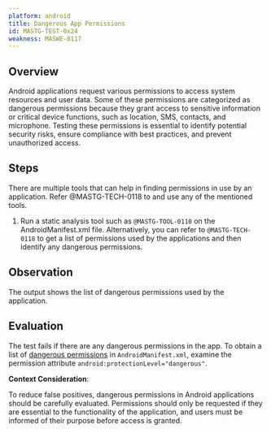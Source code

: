 ```yaml
---
platform: android
title: Dangerous App Permissions
id: MASTG-TEST-0x24
weakness: MASWE-0117
---
```


## Overview

Android applications request various permissions to access system resources and user data. Some of these permissions are categorized as dangerous permissions because they grant access to sensitive information or critical device functions, such as location, SMS, contacts, and microphone. Testing these permissions is essential to identify potential security risks, ensure compliance with best practices, and prevent unauthorized access.

## Steps

There are multiple tools that can help in finding permissions in use by an application. Refer @MASTG-TECH-0118 to and use any of the mentioned tools.

1. Run a static analysis tool such as `@MASTG-TOOL-0110` on the AndroidManifest.xml file. Alternatively, you can refer to `@MASTG-TECH-0118` to get a list of permissions used by the applications and then identify any dangerous permissions.

## Observation

The output shows the list of dangerous permissions used by the application.

## Evaluation

The test fails if there are any dangerous permissions in the app. To obtain a list of [dangerous permissions](https://android.googlesource.com/platform/frameworks/base/%2B/master/core/res/AndroidManifest.xml#886) in `AndroidManifest.xml`, examine the permission attribute `android:protectionLevel="dangerous"`.

**Context Consideration**:

To reduce false positives, dangerous permissions in Android applications should be carefully evaluated. Permissions should only be requested if they are essential to the functionality of the application, and users must be informed of their purpose before access is granted.
